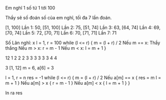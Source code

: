 Em nghĩ 1 số từ 1 tới 100

Thầy sẽ số đoán số của em nghĩ, tối đa 7 lần đoán.

[1, 100]
Lần 1: 50, [51, 100]
Lần 2: 75, [51, 74]
Lần 3: 63, [64, 74]
Lần 4: 69, [70, 74]
Lần 5: 72, [70, 71]
Lần 6: 70, [71, 71]
Lần 7: 71

Số Lân nghĩ: x
l = 1, r = 100
while (l <= r) {
    m = (l + r) / 2
    Nếu m == x:
        Thầy thắng
    Nếu m > x:
        r = m - 1
    Nếu m < x:
        l = m + 1
}

12
1 2 2 2 3 3 3 3 3 3 4 4

3
[1, 12]
m = 6, a[6] = 3

l = 1, r = n
res = -1
while (l <= r) {
    m = (l + r) / 2
    Nếu a[m] == x {
        res = m
        l = m + 1
    }
    Nếu a[m] > x {
        r = m - 1
    }
    Nếu a[m] < x {
        l = m + 1
    }
}

In ra res
